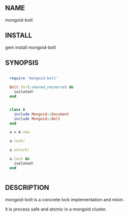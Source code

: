 NAME
----
  mongoid-bolt

INSTALL
-------
  gem install mongoid-bolt

SYNOPSIS
--------

````ruby

  require 'mongoid-bolt'

  Bolt.for(:shared_resource) do
    ioslated!
  end


  class A
    include Mongoid::Document
    include Mongoid::Bolt
  end

  a = A.new

  a.lock!

  a.unlock!

  a.lock do
    isolated!
  end



````

DESCRIPTION
-----------

mongoid-bolt is a concrete lock implementation and mixin.

it is process safe and atomic in a mongoid cluster.
